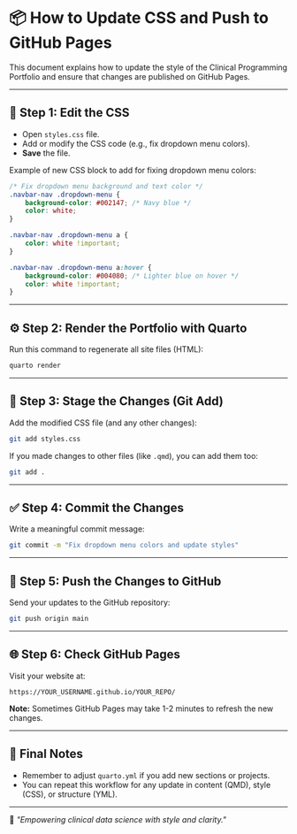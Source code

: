 
# 📦 How to Update CSS and Push to GitHub Pages

This document explains how to update the style of the Clinical Programming Portfolio and ensure that changes are published on GitHub Pages.

---

## 🎨 Step 1: Edit the CSS

- Open `styles.css` file.
- Add or modify the CSS code (e.g., fix dropdown menu colors).
- **Save** the file.

Example of new CSS block to add for fixing dropdown menu colors:

```css
/* Fix dropdown menu background and text color */
.navbar-nav .dropdown-menu {
    background-color: #002147; /* Navy blue */
    color: white;
}

.navbar-nav .dropdown-menu a {
    color: white !important;
}

.navbar-nav .dropdown-menu a:hover {
    background-color: #004080; /* Lighter blue on hover */
    color: white !important;
}
```

---

## ⚙️ Step 2: Render the Portfolio with Quarto

Run this command to regenerate all site files (HTML):

```bash
quarto render
```

---

## 💾 Step 3: Stage the Changes (Git Add)

Add the modified CSS file (and any other changes):

```bash
git add styles.css
```

If you made changes to other files (like `.qmd`), you can add them too:

```bash
git add .
```

---

## ✅ Step 4: Commit the Changes

Write a meaningful commit message:

```bash
git commit -m "Fix dropdown menu colors and update styles"
```

---

## 🚀 Step 5: Push the Changes to GitHub

Send your updates to the GitHub repository:

```bash
git push origin main
```

---

## 🌐 Step 6: Check GitHub Pages

Visit your website at:

```
https://YOUR_USERNAME.github.io/YOUR_REPO/
```

**Note:** Sometimes GitHub Pages may take 1-2 minutes to refresh the new changes.

---

## 💬 Final Notes

- Remember to adjust `quarto.yml` if you add new sections or projects.
- You can repeat this workflow for any update in content (QMD), style (CSS), or structure (YML).

---

🧬 *"Empowering clinical data science with style and clarity."*
